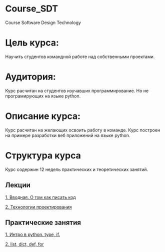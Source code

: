 # Course_SDT
Course Software Design Technology

# Цель курса:

Научить студентов командной работе над собственными проектами.

# Аудитория:

Курс расчитан на студентов изучавших программирование. Но не програмирующих на языке python.

# Описание курса:

Курс расчитан на желающих освоить работу в команде. Курс построен на примере разработки веб приложений на языке python.

# Структура курса

Курс содержин 12 недель практических и теоретических занятий.

Лекции
-------

  [1. Вводная. О том как писать код](/lections/1.intro.md)

  [2. Технологии проектирования](/lections/2.development.md)

Практические занятия
--------

  [1. Интро в  python. type, if.](/lab/1.intro.md)

  [2. list, dict, def, for](/lab/2.multiple.md)